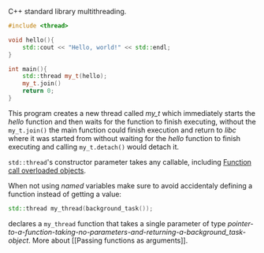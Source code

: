 C++ standard library multithreading.
```cpp
#include <thread>

void hello(){
    std::cout << "Hello, world!" << std::endl;
}

int main(){
    std::thread my_t(hello);
    my_t.join()
    return 0;
}
```
This program creates a new thread called *my_t* which immediately starts the *hello* function and then waits for the function to finish executing, without the `my_t.join()` the main function could finish execution and return to *libc* where it was started from without waiting for the *hello* function to finish executing and calling `my_t.detach()` would detach it.

`std::thread`'s constructor parameter takes any callable, including [Function call overloaded objects](Operator%20overloading(CPP)).

When not using *named* variables make sure to avoid accidentaly defining a function instead of getting a value:
```cpp
std::thread my_thread(background_task());
```
declares a `my_thread` function that takes a single parameter of type *pointer-to-a-function-taking-no-parameters-and-returning-a-background_task-object*.
More about [[Passing functions as arguments]].


